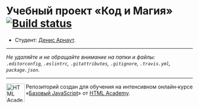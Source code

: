 # Учебный проект «Код и Магия» [![Build status][travis-image]][travis-url]

* Студент: [Денис Арнаут](https://up.htmlacademy.ru/javascript/11/user/422397).

---

_Не удаляйте и не обращайте внимание на папки и файлы:_<br>
_`.editorconfig`, `.eslintrc`, `.gitattributes`, `.gitignore`, `.travis.yml`, `package.json`._

---

<a href="https://htmlacademy.ru/intensive/javascript"><img align="left" width="50" height="50" title="HTML Academy" src="https://up.htmlacademy.ru/static/img/intensive/javascript/logo-for-github.svg"></a>

Репозиторий создан для обучения на интенсивном онлайн‑курсе «[Базовый JavaScript](https://htmlacademy.ru/intensive/javascript)» от [HTML Academy](https://htmlacademy.ru).

[travis-image]: https://travis-ci.org/htmlacademy-javascript/422397-code-and-magick.svg?branch=master
[travis-url]: https://travis-ci.org/htmlacademy-javascript/422397-code-and-magick
